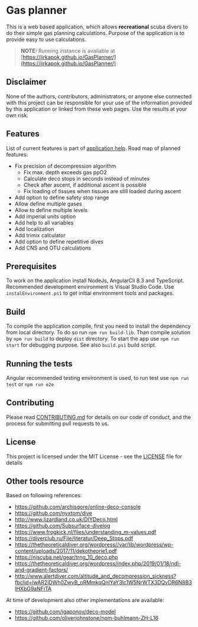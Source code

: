 # Gas planner

This is a web based application, which allows **recreational** scuba divers to do their simple gas planning calculations. Purpose of the application is to provide easy to use calculations.

> **NOTE:** Running instance is available at [https://jirkapok.github.io/GasPlanner/](https://jirkapok.github.io/GasPlanner/)

## Disclaimer

None of the authors, contributors, administrators, or anyone else connected with this project can be responsible for your use of the information provided by this application or linked from these web pages. Use the results at your own risk.

## Features

List of current features is part of [application help](./doc/help.md). Road map of planned features:

* Fix precision of decompression algorithm
  * Fix max. depth exceeds gas ppO2
  * Calculate deco stops in seconds instead of minutes
  * Check after ascent, if additional ascent is possible
  * Fix loading of tissues when tissues are still loaded during ascent
* Add option to define safety stop range
* Allow define multiple gases
* Allow to define multiple levels
* Add imperial units option
* Add help to all variables
* Add localization
* Add trimix calculator
* Add option to define repetitive dives
* Add CNS and OTU calculations

## Prerequisites

To work on the application install NodeJs, AngularCli 8.3 and TypeScript. Recommended development environment is Visual Studio Code. Use `instalEnvironment.ps1` to get initial environment tools and packages.

## Build

To compile the application compile, first you need to install the dependency from local directory. To do so run `npm run build-lib`.
Than compile solution by `npm run build` to deploy `dist` directory. To start the app use `npm run start` for debugging purpose. See also `build.ps1` build script.

## Running the tests

Angular recommended testing environment is used, to run test use `npm run test` or `npm run e2e`

## Contributing

Please read [CONTRIBUTING.md](CONTRIBUTING.md) for details on our code of conduct, and the process for submitting pull requests to us.

## License

This project is licensed under the MIT License - see the [LICENSE](LICENSE) file for details

## Other tools resource

Based on following references:

* <https://github.com/archisgore/online-deco-console>
* <https://github.com/nyxtom/dive>
* <http://www.lizardland.co.uk/DIYDeco.html>
* <https://github.com/Subsurface-divelog>
* <https://www.frogkick.nl/files/understanding_m-values.pdf>
* <https://diverclub.ru/File/literatur/Deep_Stops.pdf>
* <https://thetheoreticaldiver.org/wordpress//var/lib/wordpress/wp-content/uploads/2017/11/dekotheorie1.pdf>
* <https://njscuba.net/gear/trng_10_deco.php>
* <https://thetheoreticaldiver.org/wordpress/index.php/2019/01/18/ndl-and-gradient-factors/>
* <http://www.alertdiver.com/altitude_and_decompression_sickness?fbclid=IwAR2iDWh0ZwvB_oRMmkqQnlYaY3lc1W5NrWTX3DQvDR6N8B3lHXbG9aNFiTA>

At time of development also other implementations are available:

* <https://github.com/igaponov/deco-model>
* <https://github.com/oliverjohnstone/npm-buhlmann-ZH-L16>
